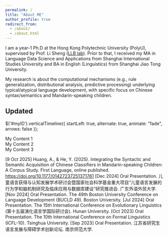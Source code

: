 ```yaml
---
permalink: /
title: "About ME"
author_profile: true
redirect_from: 
  - /about/
  - /about.html
---
```

<link rel="stylesheet" type="text/css" href="path/to/vertical-timeline.css">

I am a year-1 Ph.D at the Hong Kong Polytechnic University (PolyU), supervised by Prof. Li Sheng ([LLB lab](https://hkpullblab.wixsite.com/home)). Prior to that, I received my MA in Language Data Science and Applications from Shanghai International Studies University and BA in English (Linguistics) from Shanghai Jiao Tong University.

My research is about the computational mechanisms (e.g., rule generalization, distributional analysis, predictive processing) underlying typical/atypical language development, with specific focus on Chinese syntax/semantics and Mandarin-speaking children.

Updated
------
$('#myID').verticalTimeline({
    startLeft: true,
    alternate: true,
    animate: "fade",
    arrows: false
});
<div id="myTimeline">
    <div data-vtdate="February 2016">
        My Content 1
    </div>
    <div data-vtdate="March 2016">
        My Content 2
    </div>
    <div data-vtdate="April 2016">
        My Content 3
    </div>
</div>

[9 Oct 2025] Huang, A., & He, Y. (2025). Integrating the Syntactic and Semantic Acquisition of Chinese Classifiers in Mandarin-speaking Children: A Corpus Study. First Language, online published. https://doi.org/10.1177/01427237251371761
[Dec 2024] Oral Presentation. 儿童语言获得与认知发展学术研讨会暨国家社会科学基金重大项目“儿童语言发展的行为学和脑机制研究及临床应用与数据库建设”研究推进会. 广东外语外贸大学.
[Nov 2024] Oral Presentation. The 49th Boston University Conference on Language Development (BUCLD 49). Boston University.
[Jul 2024] Oral Presentation. The 15th International Conference on Evolutionary Linguistics (第十五届演化语言学国际研讨会). Hunan University.
[Oct 2023] Oral Presentation. The 10th International Conference on Formal Linguistics (ICFL-10). Tsinghua University.
[Sep 2023] Oral Presentation. 江苏省研究生语言发展与障碍学术创新论坛. 南京师范大学.


<script src="path/to/vertical-timeline.min.js"></script>
